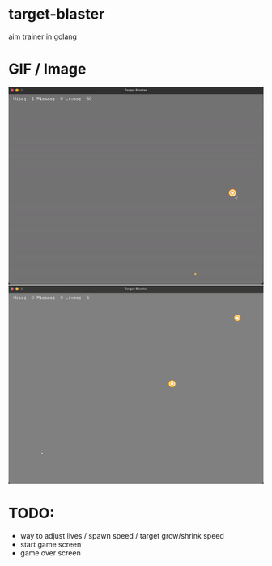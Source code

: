 # target-blaster
aim trainer in golang

# GIF / Image
![gif](/image.gif)
![image](/image.png)

# TODO:
- way to adjust lives / spawn speed / target grow/shrink speed
- start game screen
- game over screen
